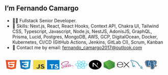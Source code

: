 ## I’m Fernando Camargo

- 👨‍💻 Fullstack Senior Developer.
- 🚀 Skills: Next.js, React, React Hooks, Context API, Chakra UI, Tailwind CSS, Typescript, Javascript, Node.js, NestJS, AdonisJS, GraphQL, Prisma, Lucid, Postgres, MongoDB, AWS, GCP, DigitalOcean, Docker, Kubernetes, CI/CD (GitHub Actions, Jenkins, GitLab CI), Scrum, Kanban
- 📧 Contact me by email: fernando_camargo2017@outlook.com

 <!-- <div>
  <a href="https://github.com/fercamarg0">
  <img height="180em" src="https://github-readme-stats.vercel.app/api?username=fercamarg0&show_icons=true&theme=dracula&include_all_commits=true&count_private=true"/>
  <img height="180em" src="https://github-readme-stats.vercel.app/api/top-langs/?username=fercamarg0&layout=compact&langs_count=7&theme=dracula"/>
</div> -->
  
 <div style="display: inline_block"><br>
  <img align="center" alt="Fernando Camargo-HTML" height="30" width="40" src="https://raw.githubusercontent.com/devicons/devicon/master/icons/html5/html5-original.svg">
  <img align="center" alt="Fernando Camargo-CSS" height="30" width="40" src="https://raw.githubusercontent.com/devicons/devicon/master/icons/css3/css3-original.svg">
  <img align="center" alt="Fernando Camargo-Js" height="30" width="40" src="https://raw.githubusercontent.com/devicons/devicon/master/icons/javascript/javascript-original.svg">
  <img align="center" alt="Fernando Camargo-Ts" height="30" width="40" src="https://raw.githubusercontent.com/devicons/devicon/master/icons/typescript/typescript-original.svg">
  <img align="center" alt="Fernando Camargo-SASS" height="30" width="40" src="https://raw.githubusercontent.com/devicons/devicon/master/icons/sass/sass-original.svg">
  <img align="center" alt="Fernando Camargo-React" height="30" width="40" src="https://raw.githubusercontent.com/devicons/devicon/master/icons/react/react-original.svg">
  <img align="center" alt="Fernando Camargo-Next" height="30" width="40" src="https://raw.githubusercontent.com/devicons/devicon/master/icons/nextjs/nextjs-original.svg">
  <img align="center" alt="Fernando Camargo-Node.js" height="30" width="40" src="https://raw.githubusercontent.com/devicons/devicon/master/icons/nodejs/nodejs-original.svg">
  <img align="center" alt="Fernando Camargo-Express" height="30" width="40" src="https://raw.githubusercontent.com/devicons/devicon/master/icons/express/express-original.svg">
  <img align="center" alt="Fernando Camargo-MySQL" height="30" width="40" src="https://raw.githubusercontent.com/devicons/devicon/master/icons/mysql/mysql-original.svg">
  <img align="center" alt="Fernando Camargo-PostgreSQL" height="30" width="40" src="https://raw.githubusercontent.com/devicons/devicon/master/icons/postgresql/postgresql-original.svg">
</div>
 <br>
<!-- <div> 
  <a href="https://www.linkedin.com/in/fernando-camargo-26045421a/" target="_blank"><img src="https://img.shields.io/badge/-LinkedIn-%230077B5?style=for-the-badge&logo=linkedin&logoColor=white" target="_blank"></a> 
</div> -->
